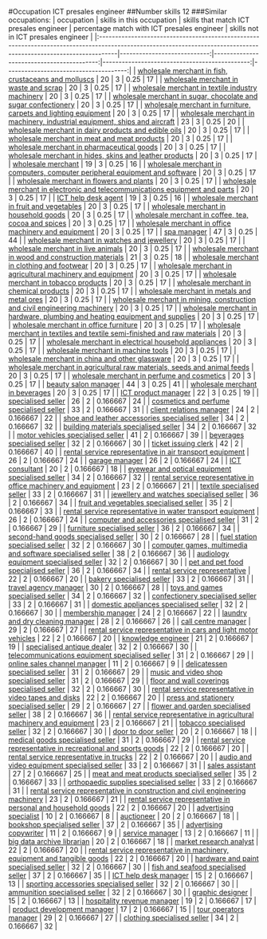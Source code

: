 #Occupation ICT presales engineer
##Number skills 12
###Similar occupations:
| occupation                                                                                                                                                        |   skills in this occupation |   skills that match ICT presales engineer |   percentage match with ICT presales engineer |   skills not in ICT presales engineer |
|:------------------------------------------------------------------------------------------------------------------------------------------------------------------|----------------------------:|------------------------------------------:|----------------------------------------------:|--------------------------------------:|
| [wholesale merchant in fish, crustaceans and molluscs](wholesale_merchant_in_fish,_crustaceans_and_molluscs.md)                                                   |                          20 |                                         3 |                                      0.25     |                                    17 |
| [wholesale merchant in waste and scrap](wholesale_merchant_in_waste_and_scrap.md)                                                                                 |                          20 |                                         3 |                                      0.25     |                                    17 |
| [wholesale merchant in textile industry machinery](wholesale_merchant_in_textile_industry_machinery.md)                                                           |                          20 |                                         3 |                                      0.25     |                                    17 |
| [wholesale merchant in sugar, chocolate and sugar confectionery](wholesale_merchant_in_sugar,_chocolate_and_sugar_confectionery.md)                               |                          20 |                                         3 |                                      0.25     |                                    17 |
| [wholesale merchant in furniture, carpets and lighting equipment](wholesale_merchant_in_furniture,_carpets_and_lighting_equipment.md)                             |                          20 |                                         3 |                                      0.25     |                                    17 |
| [wholesale merchant in machinery, industrial equipment, ships and aircraft](wholesale_merchant_in_machinery,_industrial_equipment,_ships_and_aircraft.md)         |                          23 |                                         3 |                                      0.25     |                                    20 |
| [wholesale merchant in dairy products and edible oils](wholesale_merchant_in_dairy_products_and_edible_oils.md)                                                   |                          20 |                                         3 |                                      0.25     |                                    17 |
| [wholesale merchant in meat and meat products](wholesale_merchant_in_meat_and_meat_products.md)                                                                   |                          20 |                                         3 |                                      0.25     |                                    17 |
| [wholesale merchant in pharmaceutical goods](wholesale_merchant_in_pharmaceutical_goods.md)                                                                       |                          20 |                                         3 |                                      0.25     |                                    17 |
| [wholesale merchant in hides, skins and leather products](wholesale_merchant_in_hides,_skins_and_leather_products.md)                                             |                          20 |                                         3 |                                      0.25     |                                    17 |
| [wholesale merchant](wholesale_merchant.md)                                                                                                                       |                          19 |                                         3 |                                      0.25     |                                    16 |
| [wholesale merchant in computers, computer peripheral equipment and software](wholesale_merchant_in_computers,_computer_peripheral_equipment_and_software.md)     |                          20 |                                         3 |                                      0.25     |                                    17 |
| [wholesale merchant in flowers and plants](wholesale_merchant_in_flowers_and_plants.md)                                                                           |                          20 |                                         3 |                                      0.25     |                                    17 |
| [wholesale merchant in electronic and telecommunications equipment and parts](wholesale_merchant_in_electronic_and_telecommunications_equipment_and_parts.md)     |                          20 |                                         3 |                                      0.25     |                                    17 |
| [ICT help desk agent](ICT_help_desk_agent.md)                                                                                                                     |                          19 |                                         3 |                                      0.25     |                                    16 |
| [wholesale merchant in fruit and vegetables](wholesale_merchant_in_fruit_and_vegetables.md)                                                                       |                          20 |                                         3 |                                      0.25     |                                    17 |
| [wholesale merchant in household goods](wholesale_merchant_in_household_goods.md)                                                                                 |                          20 |                                         3 |                                      0.25     |                                    17 |
| [wholesale merchant in coffee, tea, cocoa and spices](wholesale_merchant_in_coffee,_tea,_cocoa_and_spices.md)                                                     |                          20 |                                         3 |                                      0.25     |                                    17 |
| [wholesale merchant in office machinery and equipment](wholesale_merchant_in_office_machinery_and_equipment.md)                                                   |                          20 |                                         3 |                                      0.25     |                                    17 |
| [spa manager](spa_manager.md)                                                                                                                                     |                          47 |                                         3 |                                      0.25     |                                    44 |
| [wholesale merchant in watches and jewellery](wholesale_merchant_in_watches_and_jewellery.md)                                                                     |                          20 |                                         3 |                                      0.25     |                                    17 |
| [wholesale merchant in live animals](wholesale_merchant_in_live_animals.md)                                                                                       |                          20 |                                         3 |                                      0.25     |                                    17 |
| [wholesale merchant in wood and construction materials](wholesale_merchant_in_wood_and_construction_materials.md)                                                 |                          21 |                                         3 |                                      0.25     |                                    18 |
| [wholesale merchant in clothing and footwear](wholesale_merchant_in_clothing_and_footwear.md)                                                                     |                          20 |                                         3 |                                      0.25     |                                    17 |
| [wholesale merchant in agricultural machinery and equipment](wholesale_merchant_in_agricultural_machinery_and_equipment.md)                                       |                          20 |                                         3 |                                      0.25     |                                    17 |
| [wholesale merchant in tobacco products](wholesale_merchant_in_tobacco_products.md)                                                                               |                          20 |                                         3 |                                      0.25     |                                    17 |
| [wholesale merchant in chemical products](wholesale_merchant_in_chemical_products.md)                                                                             |                          20 |                                         3 |                                      0.25     |                                    17 |
| [wholesale merchant in metals and metal ores](wholesale_merchant_in_metals_and_metal_ores.md)                                                                     |                          20 |                                         3 |                                      0.25     |                                    17 |
| [wholesale merchant in mining, construction and civil engineering machinery](wholesale_merchant_in_mining,_construction_and_civil_engineering_machinery.md)       |                          20 |                                         3 |                                      0.25     |                                    17 |
| [wholesale merchant in hardware, plumbing and heating equipment and supplies](wholesale_merchant_in_hardware,_plumbing_and_heating_equipment_and_supplies.md)     |                          20 |                                         3 |                                      0.25     |                                    17 |
| [wholesale merchant in office furniture](wholesale_merchant_in_office_furniture.md)                                                                               |                          20 |                                         3 |                                      0.25     |                                    17 |
| [wholesale merchant in textiles and textile semi-finished and raw materials](wholesale_merchant_in_textiles_and_textile_semi-finished_and_raw_materials.md)       |                          20 |                                         3 |                                      0.25     |                                    17 |
| [wholesale merchant in electrical household appliances](wholesale_merchant_in_electrical_household_appliances.md)                                                 |                          20 |                                         3 |                                      0.25     |                                    17 |
| [wholesale merchant in machine tools](wholesale_merchant_in_machine_tools.md)                                                                                     |                          20 |                                         3 |                                      0.25     |                                    17 |
| [wholesale merchant in china and other glassware](wholesale_merchant_in_china_and_other_glassware.md)                                                             |                          20 |                                         3 |                                      0.25     |                                    17 |
| [wholesale merchant in agricultural raw materials, seeds and animal feeds](wholesale_merchant_in_agricultural_raw_materials,_seeds_and_animal_feeds.md)           |                          20 |                                         3 |                                      0.25     |                                    17 |
| [wholesale merchant in perfume and cosmetics](wholesale_merchant_in_perfume_and_cosmetics.md)                                                                     |                          20 |                                         3 |                                      0.25     |                                    17 |
| [beauty salon manager](beauty_salon_manager.md)                                                                                                                   |                          44 |                                         3 |                                      0.25     |                                    41 |
| [wholesale merchant in beverages](wholesale_merchant_in_beverages.md)                                                                                             |                          20 |                                         3 |                                      0.25     |                                    17 |
| [ICT product manager](ICT_product_manager.md)                                                                                                                     |                          22 |                                         3 |                                      0.25     |                                    19 |
| [specialised seller](specialised_seller.md)                                                                                                                       |                          26 |                                         2 |                                      0.166667 |                                    24 |
| [cosmetics and perfume specialised seller](cosmetics_and_perfume_specialised_seller.md)                                                                           |                          33 |                                         2 |                                      0.166667 |                                    31 |
| [client relations manager](client_relations_manager.md)                                                                                                           |                          24 |                                         2 |                                      0.166667 |                                    22 |
| [shoe and leather accessories specialised seller](shoe_and_leather_accessories_specialised_seller.md)                                                             |                          34 |                                         2 |                                      0.166667 |                                    32 |
| [building materials specialised seller](building_materials_specialised_seller.md)                                                                                 |                          34 |                                         2 |                                      0.166667 |                                    32 |
| [motor vehicles specialised seller](motor_vehicles_specialised_seller.md)                                                                                         |                          41 |                                         2 |                                      0.166667 |                                    39 |
| [beverages specialised seller](beverages_specialised_seller.md)                                                                                                   |                          32 |                                         2 |                                      0.166667 |                                    30 |
| [ticket issuing clerk](ticket_issuing_clerk.md)                                                                                                                   |                          42 |                                         2 |                                      0.166667 |                                    40 |
| [rental service representative in air transport equipment](rental_service_representative_in_air_transport_equipment.md)                                           |                          26 |                                         2 |                                      0.166667 |                                    24 |
| [garage manager](garage_manager.md)                                                                                                                               |                          26 |                                         2 |                                      0.166667 |                                    24 |
| [ICT consultant](ICT_consultant.md)                                                                                                                               |                          20 |                                         2 |                                      0.166667 |                                    18 |
| [eyewear and optical equipment specialised seller](eyewear_and_optical_equipment_specialised_seller.md)                                                           |                          34 |                                         2 |                                      0.166667 |                                    32 |
| [rental service representative in office machinery and equipment](rental_service_representative_in_office_machinery_and_equipment.md)                             |                          23 |                                         2 |                                      0.166667 |                                    21 |
| [textile specialised seller](textile_specialised_seller.md)                                                                                                       |                          33 |                                         2 |                                      0.166667 |                                    31 |
| [jewellery and watches specialised seller](jewellery_and_watches_specialised_seller.md)                                                                           |                          36 |                                         2 |                                      0.166667 |                                    34 |
| [fruit and vegetables specialised seller](fruit_and_vegetables_specialised_seller.md)                                                                             |                          35 |                                         2 |                                      0.166667 |                                    33 |
| [rental service representative in water transport equipment](rental_service_representative_in_water_transport_equipment.md)                                       |                          26 |                                         2 |                                      0.166667 |                                    24 |
| [computer and accessories specialised seller](computer_and_accessories_specialised_seller.md)                                                                     |                          31 |                                         2 |                                      0.166667 |                                    29 |
| [furniture specialised seller](furniture_specialised_seller.md)                                                                                                   |                          36 |                                         2 |                                      0.166667 |                                    34 |
| [second-hand goods specialised seller](second-hand_goods_specialised_seller.md)                                                                                   |                          30 |                                         2 |                                      0.166667 |                                    28 |
| [fuel station specialised seller](fuel_station_specialised_seller.md)                                                                                             |                          32 |                                         2 |                                      0.166667 |                                    30 |
| [computer games, multimedia and software specialised seller](computer_games,_multimedia_and_software_specialised_seller.md)                                       |                          38 |                                         2 |                                      0.166667 |                                    36 |
| [audiology equipment specialised seller](audiology_equipment_specialised_seller.md)                                                                               |                          32 |                                         2 |                                      0.166667 |                                    30 |
| [pet and pet food specialised seller](pet_and_pet_food_specialised_seller.md)                                                                                     |                          36 |                                         2 |                                      0.166667 |                                    34 |
| [rental service representative](rental_service_representative.md)                                                                                                 |                          22 |                                         2 |                                      0.166667 |                                    20 |
| [bakery specialised seller](bakery_specialised_seller.md)                                                                                                         |                          33 |                                         2 |                                      0.166667 |                                    31 |
| [travel agency manager](travel_agency_manager.md)                                                                                                                 |                          30 |                                         2 |                                      0.166667 |                                    28 |
| [toys and games specialised seller](toys_and_games_specialised_seller.md)                                                                                         |                          34 |                                         2 |                                      0.166667 |                                    32 |
| [confectionery specialised seller](confectionery_specialised_seller.md)                                                                                           |                          33 |                                         2 |                                      0.166667 |                                    31 |
| [domestic appliances specialised seller](domestic_appliances_specialised_seller.md)                                                                               |                          32 |                                         2 |                                      0.166667 |                                    30 |
| [membership manager](membership_manager.md)                                                                                                                       |                          24 |                                         2 |                                      0.166667 |                                    22 |
| [laundry and dry cleaning manager](laundry_and_dry_cleaning_manager.md)                                                                                           |                          28 |                                         2 |                                      0.166667 |                                    26 |
| [call centre manager](call_centre_manager.md)                                                                                                                     |                          29 |                                         2 |                                      0.166667 |                                    27 |
| [rental service representative in cars and light motor vehicles](rental_service_representative_in_cars_and_light_motor_vehicles.md)                               |                          22 |                                         2 |                                      0.166667 |                                    20 |
| [knowledge engineer](knowledge_engineer.md)                                                                                                                       |                          21 |                                         2 |                                      0.166667 |                                    19 |
| [specialised antique dealer](specialised_antique_dealer.md)                                                                                                       |                          32 |                                         2 |                                      0.166667 |                                    30 |
| [telecommunications equipment specialised seller](telecommunications_equipment_specialised_seller.md)                                                             |                          31 |                                         2 |                                      0.166667 |                                    29 |
| [online sales channel manager](online_sales_channel_manager.md)                                                                                                   |                          11 |                                         2 |                                      0.166667 |                                     9 |
| [delicatessen specialised seller](delicatessen_specialised_seller.md)                                                                                             |                          31 |                                         2 |                                      0.166667 |                                    29 |
| [music and video shop specialised seller](music_and_video_shop_specialised_seller.md)                                                                             |                          31 |                                         2 |                                      0.166667 |                                    29 |
| [floor and wall coverings specialised seller](floor_and_wall_coverings_specialised_seller.md)                                                                     |                          32 |                                         2 |                                      0.166667 |                                    30 |
| [rental service representative in video tapes and disks](rental_service_representative_in_video_tapes_and_disks.md)                                               |                          22 |                                         2 |                                      0.166667 |                                    20 |
| [press and stationery specialised seller](press_and_stationery_specialised_seller.md)                                                                             |                          29 |                                         2 |                                      0.166667 |                                    27 |
| [flower and garden specialised seller](flower_and_garden_specialised_seller.md)                                                                                   |                          38 |                                         2 |                                      0.166667 |                                    36 |
| [rental service representative in agricultural machinery and equipment](rental_service_representative_in_agricultural_machinery_and_equipment.md)                 |                          23 |                                         2 |                                      0.166667 |                                    21 |
| [tobacco specialised seller](tobacco_specialised_seller.md)                                                                                                       |                          32 |                                         2 |                                      0.166667 |                                    30 |
| [door to door seller](door_to_door_seller.md)                                                                                                                     |                          20 |                                         2 |                                      0.166667 |                                    18 |
| [medical goods specialised seller](medical_goods_specialised_seller.md)                                                                                           |                          31 |                                         2 |                                      0.166667 |                                    29 |
| [rental service representative in recreational and sports goods](rental_service_representative_in_recreational_and_sports_goods.md)                               |                          22 |                                         2 |                                      0.166667 |                                    20 |
| [rental service representative in trucks](rental_service_representative_in_trucks.md)                                                                             |                          22 |                                         2 |                                      0.166667 |                                    20 |
| [audio and video equipment specialised seller](audio_and_video_equipment_specialised_seller.md)                                                                   |                          33 |                                         2 |                                      0.166667 |                                    31 |
| [sales assistant](sales_assistant.md)                                                                                                                             |                          27 |                                         2 |                                      0.166667 |                                    25 |
| [meat and meat products specialised seller](meat_and_meat_products_specialised_seller.md)                                                                         |                          35 |                                         2 |                                      0.166667 |                                    33 |
| [orthopaedic supplies specialised seller](orthopaedic_supplies_specialised_seller.md)                                                                             |                          33 |                                         2 |                                      0.166667 |                                    31 |
| [rental service representative in construction and civil engineering machinery](rental_service_representative_in_construction_and_civil_engineering_machinery.md) |                          23 |                                         2 |                                      0.166667 |                                    21 |
| [rental service representative in personal and household goods](rental_service_representative_in_personal_and_household_goods.md)                                 |                          22 |                                         2 |                                      0.166667 |                                    20 |
| [advertising specialist](advertising_specialist.md)                                                                                                               |                          10 |                                         2 |                                      0.166667 |                                     8 |
| [auctioneer](auctioneer.md)                                                                                                                                       |                          20 |                                         2 |                                      0.166667 |                                    18 |
| [bookshop specialised seller](bookshop_specialised_seller.md)                                                                                                     |                          37 |                                         2 |                                      0.166667 |                                    35 |
| [advertising copywriter](advertising_copywriter.md)                                                                                                               |                          11 |                                         2 |                                      0.166667 |                                     9 |
| [service manager](service_manager.md)                                                                                                                             |                          13 |                                         2 |                                      0.166667 |                                    11 |
| [big data archive librarian](big_data_archive_librarian.md)                                                                                                       |                          20 |                                         2 |                                      0.166667 |                                    18 |
| [market research analyst](market_research_analyst.md)                                                                                                             |                          22 |                                         2 |                                      0.166667 |                                    20 |
| [rental service representative in machinery, equipment and tangible goods](rental_service_representative_in_machinery,_equipment_and_tangible_goods.md)           |                          22 |                                         2 |                                      0.166667 |                                    20 |
| [hardware and paint specialised seller](hardware_and_paint_specialised_seller.md)                                                                                 |                          32 |                                         2 |                                      0.166667 |                                    30 |
| [fish and seafood specialised seller](fish_and_seafood_specialised_seller.md)                                                                                     |                          37 |                                         2 |                                      0.166667 |                                    35 |
| [ICT help desk manager](ICT_help_desk_manager.md)                                                                                                                 |                          15 |                                         2 |                                      0.166667 |                                    13 |
| [sporting accessories specialised seller](sporting_accessories_specialised_seller.md)                                                                             |                          32 |                                         2 |                                      0.166667 |                                    30 |
| [ammunition specialised seller](ammunition_specialised_seller.md)                                                                                                 |                          32 |                                         2 |                                      0.166667 |                                    30 |
| [graphic designer](graphic_designer.md)                                                                                                                           |                          15 |                                         2 |                                      0.166667 |                                    13 |
| [hospitality revenue manager](hospitality_revenue_manager.md)                                                                                                     |                          19 |                                         2 |                                      0.166667 |                                    17 |
| [product development manager](product_development_manager.md)                                                                                                     |                          17 |                                         2 |                                      0.166667 |                                    15 |
| [tour operators manager](tour_operators_manager.md)                                                                                                               |                          29 |                                         2 |                                      0.166667 |                                    27 |
| [clothing specialised seller](clothing_specialised_seller.md)                                                                                                     |                          34 |                                         2 |                                      0.166667 |                                    32 |
